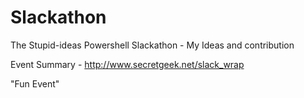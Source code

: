 # Slackathon
The Stupid-ideas Powershell Slackathon - My Ideas and contribution

Event Summary -  http://www.secretgeek.net/slack_wrap


"Fun Event"
